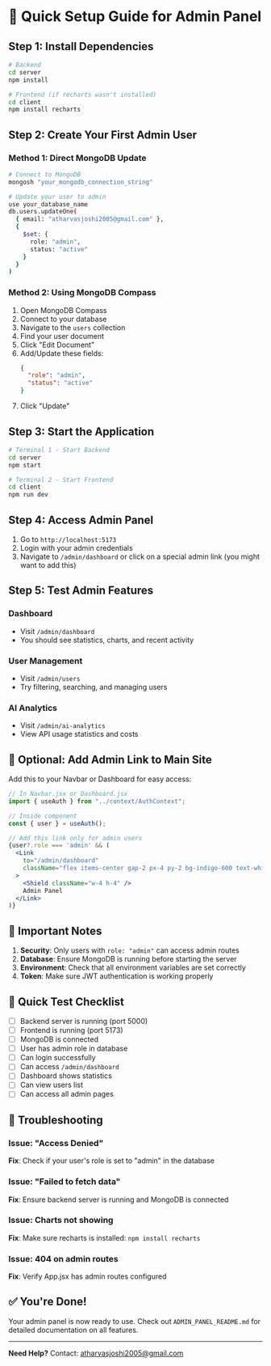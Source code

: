 # 🚀 Quick Setup Guide for Admin Panel

## Step 1: Install Dependencies
```bash
# Backend
cd server
npm install

# Frontend (if recharts wasn't installed)
cd client
npm install recharts
```

## Step 2: Create Your First Admin User

### Method 1: Direct MongoDB Update
```bash
# Connect to MongoDB
mongosh "your_mongodb_connection_string"

# Update your user to admin
use your_database_name
db.users.updateOne(
  { email: "atharvasjoshi2005@gmail.com" },
  { 
    $set: { 
      role: "admin",
      status: "active"
    } 
  }
)
```

### Method 2: Using MongoDB Compass
1. Open MongoDB Compass
2. Connect to your database
3. Navigate to the `users` collection
4. Find your user document
5. Click "Edit Document"
6. Add/Update these fields:
   ```json
   {
     "role": "admin",
     "status": "active"
   }
   ```
7. Click "Update"

## Step 3: Start the Application

```bash
# Terminal 1 - Start Backend
cd server
npm start

# Terminal 2 - Start Frontend
cd client
npm run dev
```

## Step 4: Access Admin Panel

1. Go to `http://localhost:5173`
2. Login with your admin credentials
3. Navigate to `/admin/dashboard` or click on a special admin link (you might want to add this)

## Step 5: Test Admin Features

### Dashboard
- Visit `/admin/dashboard`
- You should see statistics, charts, and recent activity

### User Management
- Visit `/admin/users`
- Try filtering, searching, and managing users

### AI Analytics
- Visit `/admin/ai-analytics`
- View API usage statistics and costs

## 🔧 Optional: Add Admin Link to Main Site

Add this to your Navbar or Dashboard for easy access:

```jsx
// In Navbar.jsx or Dashboard.jsx
import { useAuth } from "../context/AuthContext";

// Inside component
const { user } = useAuth();

// Add this link only for admin users
{user?.role === 'admin' && (
  <Link 
    to="/admin/dashboard"
    className="flex items-center gap-2 px-4 py-2 bg-indigo-600 text-white rounded-lg hover:bg-indigo-700"
  >
    <Shield className="w-4 h-4" />
    Admin Panel
  </Link>
)}
```

## 📝 Important Notes

1. **Security**: Only users with `role: "admin"` can access admin routes
2. **Database**: Ensure MongoDB is running before starting the server
3. **Environment**: Check that all environment variables are set correctly
4. **Token**: Make sure JWT authentication is working properly

## 🎯 Quick Test Checklist

- [ ] Backend server is running (port 5000)
- [ ] Frontend is running (port 5173)
- [ ] MongoDB is connected
- [ ] User has admin role in database
- [ ] Can login successfully
- [ ] Can access `/admin/dashboard`
- [ ] Dashboard shows statistics
- [ ] Can view users list
- [ ] Can access all admin pages

## 🐛 Troubleshooting

### Issue: "Access Denied"
**Fix**: Check if your user's role is set to "admin" in the database

### Issue: "Failed to fetch data"
**Fix**: Ensure backend server is running and MongoDB is connected

### Issue: Charts not showing
**Fix**: Make sure recharts is installed: `npm install recharts`

### Issue: 404 on admin routes
**Fix**: Verify App.jsx has admin routes configured

## ✅ You're Done!

Your admin panel is now ready to use. Check out `ADMIN_PANEL_README.md` for detailed documentation on all features.

---

**Need Help?** Contact: atharvasjoshi2005@gmail.com
